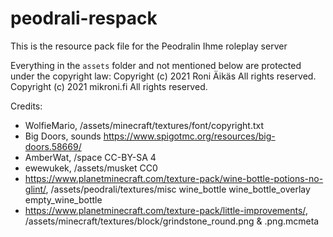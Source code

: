 # peodrali-respack

This is the resource pack file for the Peodralin Ihme roleplay server

Everything in the `assets` folder and not mentioned below are protected under the copyright law:
Copyright (c) 2021 Roni Äikäs All rights reserved.
Copyright (c) 2021 mikroni.fi All rights reserved.

Credits:
- WolfieMario, /assets/minecraft/textures/font/copyright.txt
- Big Doors, sounds https://www.spigotmc.org/resources/big-doors.58669/
- AmberWat, /space CC-BY-SA 4
- ewewukek, /assets/musket CC0
- https://www.planetminecraft.com/texture-pack/wine-bottle-potions-no-glint/, /assets/peodrali/textures/misc wine_bottle wine_bottle_overlay empty_wine_bottle
- https://www.planetminecraft.com/texture-pack/little-improvements/, /assets/minecraft/textures/block/grindstone_round.png & .png.mcmeta